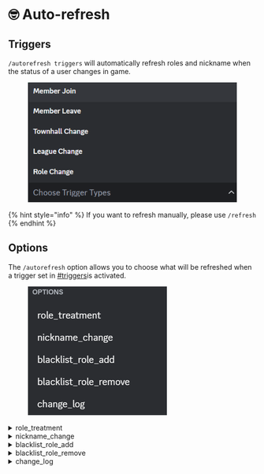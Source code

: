 # 🤓 Auto-refresh

## Triggers

`/autorefresh triggers` will automatically refresh roles and nickname when the status of a user changes in game.

<figure><img src="../.gitbook/assets/image (94).png" alt=""><figcaption></figcaption></figure>

{% hint style="info" %}
If you want to refresh manually, please use `/refresh`
{% endhint %}

## Options

The `/autorefresh` option allows you to choose what will be refreshed when a trigger set in [#triggers](auto-refresh.md#triggers "mention")is activated.

<figure><img src="../.gitbook/assets/image (93).png" alt=""><figcaption></figcaption></figure>

<details>

<summary>role_treatment</summary>

It will add and/or remove a role depending on the role you set up in [Broken link](broken-reference "mention").

</details>

<details>

<summary>nickname_change</summary>

It will change the nickname depending on the nicknames you set in [Broken link](broken-reference "mention").

</details>

<details>

<summary>blacklist_role_add</summary>

A person with a blacklisted role will not be impacted by autorefresh (they'll keep their roles and nicknames)

</details>

<details>

<summary>blacklist_role_remove</summary>

You can remove a role that has been setup in [#blacklist\_role\_add](auto-refresh.md#blacklist\_role\_add "mention")

</details>

<details>

<summary>change_log</summary>

If you want to see the changes the bot makes, you can set a channel where it will send logs of its activities.

</details>
